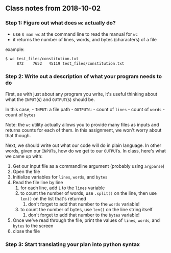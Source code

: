 ## Class notes from 2018-10-02

### Step 1: Figure out what does `wc` actually do?

- use `$ man wc` at the command line to read the manual for `wc`
- it returns the number of lines, words, and bytes (characters) of a file

example:

```sh
$ wc test_files/constitution.txt
     872    7652   45119 test_files/constitution.txt
```

### Step 2: Write out a description of what your program needs to do

First, as with just about any program you write,
it's useful thinking about what the `INPUT`(s) and `OUTPUT`(s) should be.

In this case,
    - `INPUT`: a file path
    - `OUTPUT`s:
        - count of `lines`
        - count of `words`
        - count of `bytes`

Note: the `wc` utility actually allows you to provide many files as inputs
and returns counts for each of them.
In this assignment, we won't worry about that though.

Next, we should write out what our code will do in plain language.
In other words, given our `INPUT`s, how do we get to our `OUTPUT`s.
In class, here's what we came up with:

1. Get our input file as a commandline argument (probably using `argparse`)
2. Open the file
3. Initialize variables for `lines`, `words`, and `bytes`
4. Read the file line by line
    1. for each line, add `1` to the `lines` variable
    2. to count the number of words, use `.split()` on the line, then use `len()` on the list that's returned
        1. don't forget to add that number to the `words` variable!
    3. to count the number of bytes, use `len()` on the line string itself
        1. don't forget to add that number to the `bytes` variable!
5. Once we've read through the file, print the values of `lines`, `words`, and `bytes` to the screen
6. close the file

### Step 3: Start translating your plan into python syntax
